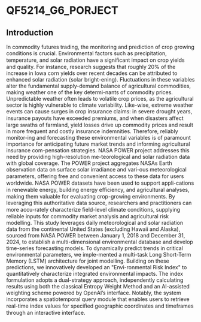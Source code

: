 # QF5214_G6_PORJECT
## Introduction
In commodity futures trading, the monitoring and prediction of crop growing conditions is crucial. Environmental factors such as precipitation, temperature, and solar radiation have a signiﬁcant impact on crop yields and quality. For instance, research suggests that roughly 20% of the increase in Iowa corn yields over recent decades can be attributed to enhanced solar radiation (solar bright-ening). Fluctuations in these variables alter the fundamental supply-demand balance of agricultural commodities, making weather one of the key determi-nants of commodity prices. Unpredictable weather often leads to volatile crop prices, as the agricultural sector is highly vulnerable to climate variability. Like-wise, extreme weather events can cause surges in crop insurance claims: in severe drought years, insurance payouts have exceeded premiums, and when disasters aﬀect large swaths of farmland, yield losses drive up commodity prices and result in more frequent and costly insurance indemnities. Therefore, reliably monitor-ing and forecasting these environmental variables is of paramount importance for anticipating future market trends and informing agricultural insurance com-pensation strategies.
NASA POWER project addresses this need by providing high-resolution me-teorological and solar radiation data with global coverage. The POWER project aggregates NASAs Earth observation data on surface solar irradiance and vari-ous meteorological parameters, oﬀering free and convenient access to these data for users worldwide. NASA POWER datasets have been used to support appli-cations in renewable energy, building energy eﬃciency, and agricultural analyses, making them valuable for evaluating crop-growing environments. By leveraging this authoritative data source, researchers and practitioners can more accu-rately characterize ﬁeld-level climate conditions, supplying reliable inputs for commodity market analysis and agricultural risk modelling.
This study leverages daily meteorological and solar radiation data from the continental United States (excluding Hawaii and Alaska), sourced from NASA POWER between January 1, 2018 and December 31, 2024, to establish a multi-dimensional environmental database and develop time-series forecasting models. To dynamically predict trends in critical environmental parameters, we imple-mented a multi-task Long Short-Term Memory (LSTM) architecture for joint modelling. Building on these predictions, we innovatively developed an "Envi-ronmental Risk Index" to quantitatively characterize integrated environmental impacts. The index formulation adopts a dual-strategy approach, independently calculating results using both the classical Entropy Weight Method and an AI-assisted weighting scheme powered by OpenAI’s interface. Notably, the system incorporates a spatiotemporal query module that enables users to retrieve real-time index values for speciﬁed geographic coordinates and timeframes through an interactive interface.
